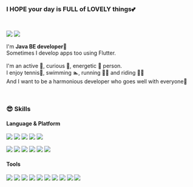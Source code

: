 <h3 align='left'>I HOPE your day is FULL of <b>LOVELY things💕</b></h3> <br/>
<p align='left'>
<!--   <a href="" target="_blank"><img src="https://img.shields.io/badge/Blog-DD0B78?style=flat-square&logo=GitHub%20Sponsors&logoColor=white"/></a> -->
  <a href="https://velog.io/@cher_blair" target="_blank"><img src="https://img.shields.io/badge/B's log-20C997?style=flat-square&logo=Velog&logoColor=white"/></a>
  <a href="mailto:cher.blair.h@gmail.com" target="_blank"><img src="https://img.shields.io/badge/cher.blair.h@gmail.com-EA4335?style=flat-square&logo=Gmail&logoColor=white"/></a>
<!--   <a href="https://www.linkedin.com/in/" target="_blank"><img src="https://img.shields.io/badge/SoyeonKim-0A66C2?style=flat-square&logo=Linkedin&logoColor=white"/></a> -->
<!--   <a href="https://twitter.com/" target="_blank"><img src="https://img.shields.io/badge/cowkite-1DA1F2?style=flat-square&logo=Twitter&logoColor=white"/></a> -->
</p>
<p align='left'>
  I'm <b>Java BE developer</b>🚀 <br/>
  Sometimes I develop apps too using Flutter.<br/><br/>
  I'm an active 🙌,  curious 🤔, energetic 💪 person.<br/>
  I enjoy tennis🎾, swimming 🏊, running 🏃‍♂️ and riding 🚴‍♀️<br/>
  And I want to be a harmonious developer who goes well with everyone🤞
</p>

<br/>

<h3 align='left'>😎 Skills</h3>
<h4 align='left'>Language & Platform  </h4>
<!-- 아이콘 참고: https://simpleicons.org/ -->
<p align='left'>
  <img src="https://img.shields.io/badge/Java-a51000?style=flat-square&logo=coffeescript&logoColor=white"/>
  <img src="https://img.shields.io/badge/JavaScript-EFD81D?style=flat-square&logo=JavaScript&logoColor=white"/>
  <img src="https://img.shields.io/badge/HTML-E34F26?style=flat-square&logo=html5&logoColor=white"/>
  <img src="https://img.shields.io/badge/CSS-1572B6?style=flat-square&logo=css3&logoColor=white"/>
  <img src="https://img.shields.io/badge/Dart-2AB1AC?style=flat-square&logo=dart&logoColor=white"/>
</p>
<p align='left'>
  <img src="https://img.shields.io/badge/Spring-6DB33F?style=flat-square&logo=spring&logoColor=white"/>
  <img src="https://img.shields.io/badge/Spring Boot-6DB33F?style=flat-square&logo=springboot&logoColor=white"/>
  <img src="https://img.shields.io/badge/Flutter-02569B?style=flat-square&logo=mariadb&logoColor=white"/>
  <img src="https://img.shields.io/badge/MariaDB-003545?style=flat-square&logo=Flutter&logoColor=white"/>
  <img src="https://img.shields.io/badge/MySQL-4479A1?style=flat-square&logo=mysql&logoColor=black"/>
  <img src="https://img.shields.io/badge/Apache Tomcat-F8DC75?style=flat-square&logo=apachetomcat&logoColor=black"/>
</p>

<h4 align='left'>Tools</h3>
<p align='left'>
  <img src="https://img.shields.io/badge/IntelliJ-000000?style=flat-square&logo=intellijidea&logoColor=white"/>
  <img src="https://img.shields.io/badge/Eclipse-782A90?style=flat-square&logo=eclipseide&logoColor=white"/>
  <img src="https://img.shields.io/badge/Visual Studio Code-007ACC?style=flat-square&logo=visualstudiocode&logoColor=white"/>
  <img src="https://img.shields.io/badge/androidstudio-3DDC84?style=flat-square&logo=androidstudio&logoColor=black"/>
  <img src="https://img.shields.io/badge/Firebase-FFCA28?style=flat-square&logo=Firebase&logoColor=black"/>
  <img src="https://img.shields.io/badge/Git-F05032?style=flat-square&logo=Git&logoColor=white"/>
  <img src="https://img.shields.io/badge/GitHub-181717?style=flat-square&logo=github&logoColor=white"/>
  <img src="https://img.shields.io/badge/GitLab-FC6D26?style=flat-square&logo=gitlab&logoColor=white"/>
  <img src="https://img.shields.io/badge/slack-4A154B?style=flat-square&logo=slack&logoColor=white"/>
  <img src="https://img.shields.io/badge/jira-0052CC?style=flat-square&logo=jira&logoColor=white"/>
</p>
